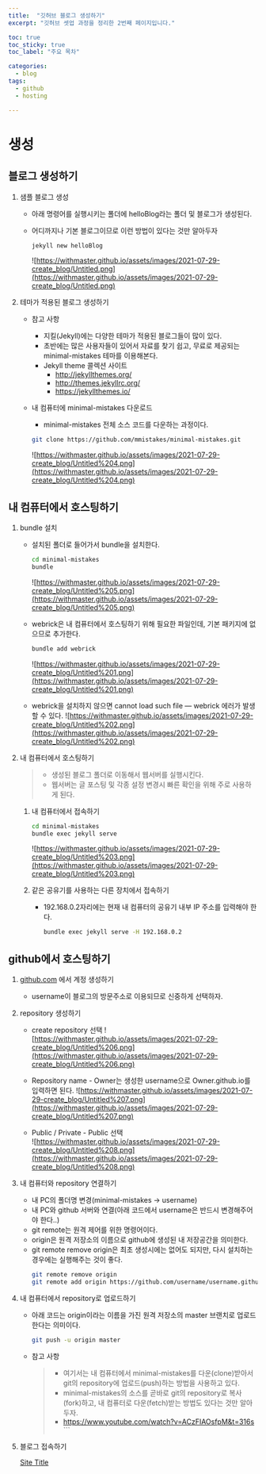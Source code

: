 ```yaml
---
title:  "깃허브 블로그 생성하기"
excerpt: "깃허브 셋업 과정을 정리한 2번째 페이지입니다."

toc: true
toc_sticky: true
toc_label: "주요 목차"

categories:
  - blog
tags:
  - github
  - hosting

---
```


# 생성

## 블로그 생성하기
1. 샘플 블로그 생성
    * 아래 명령어를 실행시키는 폴더에 helloBlog라는 폴더 및 블로그가 생성된다.
    * 어디까지나 기본 블로그이므로 이런 방법이 있다는 것만 알아두자
    
        ```ruby
        jekyll new helloBlog
        ```
         ![https://withmaster.github.io/assets/images/2021-07-29-create_blog/Untitled.png](https://withmaster.github.io/assets/images/2021-07-29-create_blog/Untitled.png)

2. 테마가 적용된 블로그 생성하기
   * 참고 사항
     * 지킬(Jekyll)에는 다양한 테마가 적용된 블로그들이 많이 있다.
     * 초반에는 많은 사용자들이 있어서 자료를 찾기 쉽고, 무료로 제공되는 minimal-mistakes 테마를 이용해본다.
     *  Jekyll theme 콜렉션 사이트
        * http://jekyllthemes.org/
        * http://themes.jekyllrc.org/
        * https://jekyllthemes.io/
        
    * 내 컴퓨터에 minimal-mistakes 다운로드
        * minimal-mistakes 전체 소스 코드를 다운하는 과정이다.
        ```bash
        git clone https://github.com/mmistakes/minimal-mistakes.git
        ```
        ![https://withmaster.github.io/assets/images/2021-07-29-create_blog/Untitled%204.png](https://withmaster.github.io/assets/images/2021-07-29-create_blog/Untitled%204.png)
        

## 내 컴퓨터에서 호스팅하기
1. bundle 설치
    * 설치된 폴더로 들어가서 bundle을 설치한다.
        ```bash
        cd minimal-mistakes
        bundle
        ```
        ![https://withmaster.github.io/assets/images/2021-07-29-create_blog/Untitled%205.png](https://withmaster.github.io/assets/images/2021-07-29-create_blog/Untitled%205.png)
    * webrick은 내 컴퓨터에서 호스팅하기 위해 필요한 파일인데, 기본 패키지에 없으므로 추가한다.
        ```bash
        bundle add webrick
        ```
        ![https://withmaster.github.io/assets/images/2021-07-29-create_blog/Untitled%201.png](https://withmaster.github.io/assets/images/2021-07-29-create_blog/Untitled%201.png)
     
    * webrick을 설치하지 않으면 cannot load such file — webrick 에러가 발생할 수 있다.
        ![https://withmaster.github.io/assets/images/2021-07-29-create_blog/Untitled%202.png](https://withmaster.github.io/assets/images/2021-07-29-create_blog/Untitled%202.png)


1. 내 컴퓨터에서 호스팅하기
    > * 생성된 블로그 폴더로 이동해서 웹서버를 실행시킨다.
    > * 웹서버는 글 포스팅 및 각종 설정 변경시 빠른 확인을 위해 주로 사용하게 된다.    
    1. 내 컴퓨터에서 접속하기[](http://127.0.0.1:4000/)
        ```bash
        cd minimal-mistakes
        bundle exec jekyll serve
        ```
        ![https://withmaster.github.io/assets/images/2021-07-29-create_blog/Untitled%203.png](https://withmaster.github.io/assets/images/2021-07-29-create_blog/Untitled%203.png)

    2. 같은 공유기를 사용하는 다른 장치에서 접속하기
        * 192.168.0.2자리에는 현재 내 컴퓨터의 공유기 내부 IP 주소를 입력해야 한다.
            ```bash
            bundle exec jekyll serve -H 192.168.0.2
            ```
        [](http://192.168.0.2:4000/)
## github에서 호스팅하기

1. [github.com](http://github.com) 에서 계정 생성하기
   * username이 블로그의 방문주소로 이용되므로 신중하게 선택하자.

2. repository 생성하기
    * create repository 선택
        ![https://withmaster.github.io/assets/images/2021-07-29-create_blog/Untitled%206.png](https://withmaster.github.io/assets/images/2021-07-29-create_blog/Untitled%206.png)

    * Repository name - Owner는 생성한 username으로 Owner.github.io를 입력하면 된다.
        ![https://withmaster.github.io/assets/images/2021-07-29-create_blog/Untitled%207.png](https://withmaster.github.io/assets/images/2021-07-29-create_blog/Untitled%207.png)
    
    * Public / Private - Public 선택        
        ![https://withmaster.github.io/assets/images/2021-07-29-create_blog/Untitled%208.png](https://withmaster.github.io/assets/images/2021-07-29-create_blog/Untitled%208.png)

3. 내 컴퓨터와 repository 연결하기
    * 내 PC의 폴더명 변경(minimal-mistakes → username)
    * 내 PC와 github 서버와 연결(아래 코드에서 username은 반드시 변경해주어야 한다..)   
    * git remote는 원격 제어를 위한 명령어이다.
    * origin은 원격 저장소의 이름으로 github에 생성된 내 저장공간을 의미한다.
    * git remote remove origin은 최초 생성시에는 없어도 되지만, 다시 설치하는 경우에는 실행해주는 것이 좋다.
        ```bash
        git remote remove origin
        git remote add origin https://github.com/username/username.github.io.git
        ```
4. 내 컴퓨터에서 repository로 업로드하기 
    * 아래 코드는 origin이라는 이름을 가진 원격 저장소의 master 브랜치로 업로드 한다는 의미이다.
        ```bash
        git push -u origin master    
    * 참고 사항
        > * 여기서는 내 컴퓨터에서 minimal-mistakes를 다운(clone)받아서 git의 repository에 업로드(push)하는 방법을 사용하고 있다.
        > * minimal-mistakes의 소스를 곧바로 git의 repository로 복사(fork)하고, 내 컴퓨터로 다운(fetch)받는 방법도 있다는 것만 알아두자.
        > * https://www.youtube.com/watch?v=ACzFIAOsfpM&t=316s    ```

5. 블로그 접속하기

    [Site Title](https://withmaster.github.io/)